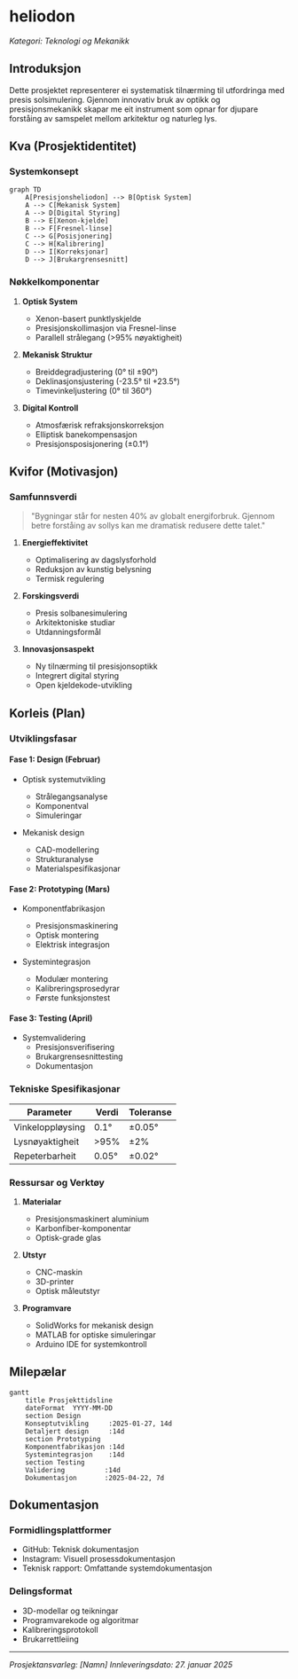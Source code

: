 # heliodon
*Kategori: Teknologi og Mekanikk*

## Introduksjon
Dette prosjektet representerer ei systematisk tilnærming til utfordringa med presis solsimulering. Gjennom innovativ bruk av optikk og presisjonsmekanikk skapar me eit instrument som opnar for djupare forståing av samspelet mellom arkitektur og naturleg lys.

## Kva (Prosjektidentitet)

### Systemkonsept
```mermaid
graph TD
    A[Presisjonsheliodon] --> B[Optisk System]
    A --> C[Mekanisk System]
    A --> D[Digital Styring]
    B --> E[Xenon-kjelde]
    B --> F[Fresnel-linse]
    C --> G[Posisjonering]
    C --> H[Kalibrering]
    D --> I[Korreksjonar]
    D --> J[Brukargrensesnitt]
```

### Nøkkelkomponentar
1. **Optisk System**
   - Xenon-basert punktlyskjelde
   - Presisjonskollimasjon via Fresnel-linse
   - Parallell strålegang (>95% nøyaktigheit)

2. **Mekanisk Struktur**
   - Breiddegradjustering (0° til ±90°)
   - Deklinasjonsjustering (-23.5° til +23.5°)
   - Timevinkeljustering (0° til 360°)

3. **Digital Kontroll**
   - Atmosfærisk refraksjonskorreksjon
   - Elliptisk banekompensasjon
   - Presisjonsposisjonering (±0.1°)

## Kvifor (Motivasjon)

### Samfunnsverdi
> "Bygningar står for nesten 40% av globalt energiforbruk. Gjennom betre forståing av sollys kan me dramatisk redusere dette talet."

1. **Energieffektivitet**
   - Optimalisering av dagslysforhold
   - Reduksjon av kunstig belysning
   - Termisk regulering

2. **Forskingsverdi**
   - Presis solbanesimulering
   - Arkitektoniske studiar
   - Utdanningsformål

3. **Innovasjonsaspekt**
   - Ny tilnærming til presisjonsoptikk
   - Integrert digital styring
   - Open kjeldekode-utvikling

## Korleis (Plan)

### Utviklingsfasar

#### Fase 1: Design (Februar)
- Optisk systemutvikling
  - Strålegangsanalyse
  - Komponentval
  - Simuleringar

- Mekanisk design
  - CAD-modellering
  - Strukturanalyse
  - Materialspesifikasjonar

#### Fase 2: Prototyping (Mars)
- Komponentfabrikasjon
  - Presisjonsmaskinering
  - Optisk montering
  - Elektrisk integrasjon

- Systemintegrasjon
  - Modulær montering
  - Kalibreringsprosedyrar
  - Første funksjonstest

#### Fase 3: Testing (April)
- Systemvalidering
  - Presisjonsverifisering
  - Brukargrensesnittesting
  - Dokumentasjon

### Tekniske Spesifikasjonar

| Parameter | Verdi | Toleranse |
|-----------|-------|-----------|
| Vinkeloppløysing | 0.1° | ±0.05° |
| Lysnøyaktigheit | >95% | ±2% |
| Repeterbarheit | 0.05° | ±0.02° |

### Ressursar og Verktøy

1. **Materialar**
   - Presisjonsmaskinert aluminium
   - Karbonfiber-komponentar
   - Optisk-grade glas

2. **Utstyr**
   - CNC-maskin
   - 3D-printer
   - Optisk måleutstyr

3. **Programvare**
   - SolidWorks for mekanisk design
   - MATLAB for optiske simuleringar
   - Arduino IDE for systemkontroll

## Milepælar

```mermaid
gantt
    title Prosjekttidsline
    dateFormat  YYYY-MM-DD
    section Design
    Konseptutvikling     :2025-01-27, 14d
    Detaljert design     :14d
    section Prototyping
    Komponentfabrikasjon :14d
    Systemintegrasjon    :14d
    section Testing
    Validering          :14d
    Dokumentasjon       :2025-04-22, 7d
```

## Dokumentasjon

### Formidlingsplattformer
- GitHub: Teknisk dokumentasjon
- Instagram: Visuell prosessdokumentasjon
- Teknisk rapport: Omfattande systemdokumentasjon

### Delingsformat
- 3D-modellar og teikningar
- Programvarekode og algoritmar
- Kalibreringsprotokoll
- Brukarrettleiing

---

*Prosjektansvarleg: [Namn]*
*Innleveringsdato: 27. januar 2025*
